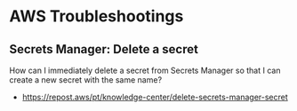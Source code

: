# AWS Troubleshootings

## Secrets Manager: Delete a secret 
How can I immediately delete a secret from Secrets Manager so that I can create a new secret with the same name?
- https://repost.aws/pt/knowledge-center/delete-secrets-manager-secret